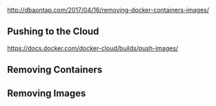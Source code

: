 http://dbaontap.com/2017/04/16/removing-docker-containers-images/

## Pushing to the Cloud

https://docs.docker.com/docker-cloud/builds/push-images/

## Removing Containers

## Removing Images
